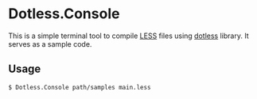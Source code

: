 Dotless.Console
===============

This is a simple terminal tool to compile [LESS][less] files using [dotless][]
library. It serves as a sample code.

Usage
-----

```console
$ Dotless.Console path/samples main.less
```

[dotless]: http://www.dotlesscss.org/
[less]: http://lesscss.org/
